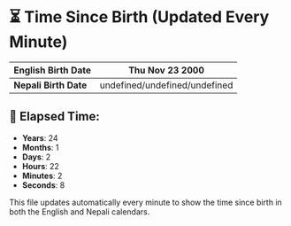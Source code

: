 # ⏳ Time Since Birth (Updated Every Minute)

| **English Birth Date** | Thu Nov 23 2000 |
|------------------------|-------------------------------------|
| **Nepali Birth Date**  | undefined/undefined/undefined                  |

## 📅 Elapsed Time:

- **Years**: 24
- **Months**: 1
- **Days**: 2
- **Hours**: 22
- **Minutes**: 2
- **Seconds**: 8

This file updates automatically every minute to show the time since birth in both the English and Nepali calendars.